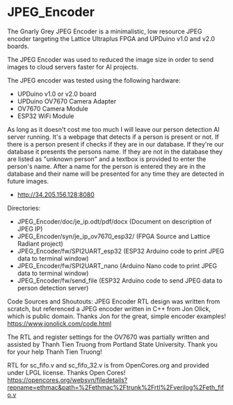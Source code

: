 # JPEG_Encoder

The Gnarly Grey JPEG Encoder is a minimalistic, low resource JPEG encoder targeting the Lattice Ultraplus FPGA and UPDuino v1.0 and v2.0 boards.

The JPEG Encoder was used to reduced the image size in order to send images to cloud servers faster for AI projects.

The JPEG encoder was tested using the following hardware:
  - UPDuino v1.0 or v2.0 board
  - UPDuino OV7670 Camera Adapter
  - OV7670 Camera Module
  - ESP32 WiFi Module
  
As long as it doesn't cost me too much I will leave our person detection AI server running.  It's a webpage that detects if a person is present or not.  If there is a person present if checks if they are in our database.  If they're our database it presents the persons name.  If they are not in the database they are listed as "unknown person" and a textbox is provided to enter the person's name.  After a name for the person is entered they are in the database and their name will be presented for any time they are detected in future images.

  - http://34.205.156.128:8080

Directories:
  - JPEG_Encoder/doc/je_ip.odt/pdf/docx       (Document on description of JPEG IP)
  - JPEG_Encoder/syn/je_ip_ov7670_esp32/      (FPGA Source and Lattice Radiant project)
  - JPEG_Encoder/fw/SPI2UART_esp32            (ESP32 Arduino code to print JPEG data to terminal window)
  - JPEG_Encoder/fw/SPI2UART_nano             (Arduino Nano code to print JPEG data to terminal window)
  - JPEG_Encoder/fw/send_file                 (ESP32 Arduino code to send JPEG data to person detection server)

Code Sources and Shoutouts:
JPEG Encoder RTL design was written from scratch, but referenced a JPEG encoder written in C++ from Jon Olick, which is public domain.  Thanks Jon for the great, simple encoder examples!
https://www.jonolick.com/code.html

The RTL and register settings for the OV7670 was partially written and assisted by Thanh Tien Truong from Portland State University. Thank you for your help Thanh Tien Truong!

RTL for sc_fifo.v and sc_fifo_32.v is from OpenCores.org and provided under LPGL license.  Thanks Open Cores!
https://opencores.org/websvn/filedetails?repname=ethmac&path=%2Fethmac%2Ftrunk%2Frtl%2Fverilog%2Feth_fifo.v
